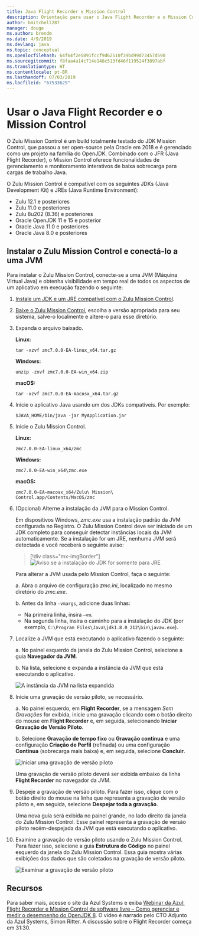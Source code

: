 ```yaml
---
title: Java Flight Recorder e Mission Control
description: Orientação para usar o Java Flight Recorder e o Mission Control para coletar e examinar os dados de aplicativo.
author: bmitchell287
manager: douge
ms.author: brendm
ms.date: 4/9/2019
ms.devlang: java
ms.topic: conceptual
ms.openlocfilehash: 64f64f2e5891fccf9d62510f39bd99d73457d590
ms.sourcegitcommit: f8faa4a14c714e148c513fd46f119524f3897abf
ms.translationtype: HT
ms.contentlocale: pt-BR
ms.lasthandoff: 07/03/2019
ms.locfileid: "67533629"
---
```

# <a name="use-java-flight-recorder-and-mission-control"></a>Usar o Java Flight Recorder e o Mission Control

O Zulu Mission Control é um build totalmente testado do JDK Mission Control, que passou a ser open-source pela Oracle em 2018 e é gerenciado como um projeto na família do OpenJDK. Combinado com o JFR (Java Flight Recorder), o Mission Control oferece funcionalidades de gerenciamento e monitoramento interativos de baixa sobrecarga para cargas de trabalho Java.

O Zulu Mission Control é compatível com os seguintes JDKs (Java Development Kit) e JREs (Java Runtime Environment):

* Zulu 12.1 e posteriores
* Zulu 11.0 e posteriores
* Zulu 8u202 (8.36) e posteriores
* Oracle OpenJDK 11 e 15 e posterior
* Oracle Java 11.0 e posteriores
* Oracle Java 8.0 e posteriores

## <a name="install-zulu-mission-control-and-connect-to-a-jvm"></a>Instalar o Zulu Mission Control e conectá-lo a uma JVM

Para instalar o Zulu Mission Control, conecte-se a uma JVM (Máquina Virtual Java) e obtenha visibilidade em tempo real de todos os aspectos de um aplicativo em execução fazendo o seguinte:

1.  [Instale um JDK e um JRE compatível com o Zulu Mission Control](java-jdk-install.md).

1.  [Baixe o Zulu Mission Control](https://www.azul.com/products/zulu-mission-control/), escolha a versão apropriada para seu sistema, salve-o localmente e altere-o para esse diretório.

1.  Expanda o arquivo baixado.

    **Linux:**

    ```cli
    tar -xzvf zmc7.0.0-EA-linux_x64.tar.gz
    ```

    **Windows:**

    ```cli
    unzip -zxvf zmc7.0.0-EA-win_x64.zip 
    ```

    **macOS:**

    ```cli
    tar -xzvf zmc7.0.0-EA-macosx_x64.tar.gz
    ```

1.  Inicie o aplicativo Java usando um dos JDKs compatíveis. Por exemplo:

    ```cli
    $JAVA_HOME/bin/java -jar MyApplication.jar
    ```

1.  Inicie o Zulu Mission Control.

    **Linux:**

    ```cli
    zmc7.0.0-EA-linux_x64/zmc
    ```

    **Windows:**

    ```cli
    zmc7.0.0-EA-win_x64\zmc.exe 
    ```

    **macOS:**

    ```cli
    zmc7.0.0-EA-macosx_x64/Zulu\ Mission\ Control.app/Contents/MacOS/zmc
    ```

1.  (Opcional) Alterne a instalação da JVM para o Mission Control.

    Em dispositivos Windows, *zmc.exe* usa a instalação padrão da JVM configurada no Registro. O Zulu Mission Control deve ser iniciado de um JDK completo para conseguir detectar instâncias locais da JVM automaticamente. Se a instalação for um JRE, nenhuma JVM será detectada e você receberá o seguinte aviso:

    > [!div class="mx-imgBorder"]
    ![Aviso se a instalação do JDK for somente para JRE](../media/jdk/azul-jfr-1.png)

    Para alterar a JVM usada pelo Mission Control, faça o seguinte: 

    a. Abra o arquivo de configuração *zmc.ini*, localizado no mesmo diretório do *zmc.exe*.

    b. Antes da linha `-vmargs`, adicione duas linhas:  

       * Na primeira linha, insira `–vm`.  
       * Na segunda linha, insira o caminho para a instalação do JDK (por exemplo, `C:\Program Files\Java\jdk1.8.0_212\bin\javaw.exe`).

1.  Localize a JVM que está executando o aplicativo fazendo o seguinte:

    a. No painel esquerdo da janela do Zulu Mission Control, selecione a guia **Navegador da JVM**.

    b. Na lista, selecione e expanda a instância da JVM que está executando o aplicativo.

    ![A instância da JVM na lista expandida](../media/jdk/azul-jfr-2.png)


1.  Inicie uma gravação de versão piloto, se necessário.

    a. No painel esquerdo, em **Flight Recorder**, se a mensagem *Sem Gravações* for exibida, inicie uma gravação clicando com o botão direito do mouse em **Flight Recorder** e, em seguida, selecionando **Iniciar Gravação de Versão Piloto**.

    b. Selecione **Gravação de tempo fixo** ou **Gravação contínua** e uma configuração **Criação de Perfil** (refinada) ou uma configuração **Contínua** (sobrecarga mais baixa) e, em seguida, selecione **Concluir**.

    ![Iniciar uma gravação de versão piloto](../media/jdk/azul-jfr-3.png)

    Uma gravação de versão piloto deverá ser exibida embaixo da linha **Flight Recorder** no navegador da JVM.

1. Despeje a gravação de versão piloto. Para fazer isso, clique com o botão direito do mouse na linha que representa a gravação de versão piloto e, em seguida, selecione **Despejar toda a gravação**.

    Uma nova guia será exibida no painel grande, no lado direito da janela do Zulu Mission Control. Esse painel representa a gravação de versão piloto recém-despejada da JVM que está executando o aplicativo.

1. Examine a gravação de versão piloto usando o Zulu Mission Control. Para fazer isso, selecione a guia **Estrutura do Código** no painel esquerdo da janela do Zulu Mission Control. Essa guia mostra várias exibições dos dados que são coletados na gravação de versão piloto.
 
    ![Examinar a gravação de versão piloto](../media/jdk/azul-jfr-4.png)

## <a name="resources"></a>Recursos

Para saber mais, acesse o site da Azul Systems e exiba [Webinar da Azul: Flight Recorder e Mission Control de software livre – Como gerenciar e medir o desempenho do OpenJDK 8](https://www.azul.com/presentation/azul-webinar-open-source-flight-recorder-and-mission-control-managing-and-measuring-openjdk-8-performance/). O vídeo é narrado pelo CTO Adjunto da Azul Systems, Simon Ritter. A discussão sobre o Flight Recorder começa em 31:30.

